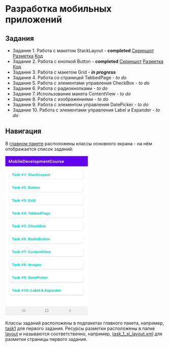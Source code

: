 # Разработка мобильных приложений

## Задания

* Задание 1. Работа с макетом StackLayout - **completed** [Скриншот](img/Task1StackLayout.jpg) [Разметка](app/src/main/res/layout/task_1_sl_activity.xml) [Код](app/src/main/java/com/chebnevdev/mobiledevelopmentcourse/task1/Task1SLActivity.kt)
* Задание 2. Работа с кнопкой Button - **completed** [Скриншот](img/Task2Button.jpg) [Разметка](app/src/main/res/layout/task_2_button_activity.xml) [Код](app/src/main/java/com/chebnevdev/mobiledevelopmentcourse/task2/Task2ButtonActivity.kt)
* Задание 3. Работа с макетом Grid - ***in progress***
* Задание 4. Работа со страницей TabbedPage - *to do*
* Задание 5. Работа с элементами управления CheckBox - *to do*
* Задание 6. Работа с радиокнопками - *to do*
* Задание 7. Использование макета ContentView - *to do*
* Задание 8. Работа с изображениями - *to do*
* Задание 9. Работа с элементом управления DatePicker - *to do*
* Задание 10. Работа с элементами управления Label и Expander - *to do*

## Навигация

В [главном пакете](app/src/main/java/com/chebnevdev/mobiledevelopmentcourse) расположены классы основного экрана - на нём отображается список заданий:

<img src="img/TaskList.jpg" width="260" height="500" />

Классы заданий расположены в подпакетах главного пакета, например, [task1](app/src/main/java/com/chebnevdev/mobiledevelopmentcourse/task1) для первого задания.
Ресурсы разметки расположены в папке [layout](app/src/main/res/layout) и называются соответственно, например, [task_1_sl_layout.xml](app/src/main/res/layout/task_1_sl_activity.xml) для разметки страницы первого задания.
